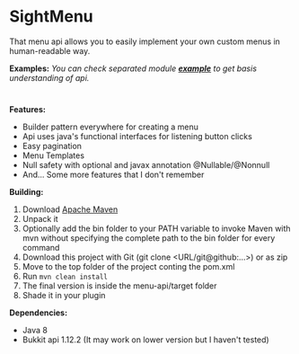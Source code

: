 # SightMenu
That menu api allows you to easily implement your own custom menus in human-readable way.


**Examples:**
  *You can check separated module [**example**](https://github.com/hyndor/SightMenu/tree/master/example/src/main/java/ru/hyndo/signmenu/example) to get basis understanding of api.*
#

**Features:**
  * Builder pattern everywhere for creating a menu
  * Api uses java's functional interfaces for listening button clicks
  * Easy pagination
  * Menu Templates
  * Null safety with optional and javax annotation @Nullable/@Nonnull
  * And... Some more features that I don't remember
 
**Building:**
  1. Download [Apache Maven](https://maven.apache.org/download.cgi)
  2. Unpack it
  3. Optionally add the bin folder to your PATH variable to invoke Maven with mvn without specifying the complete path to the bin folder for every command
  4. Download this project with Git (git clone <URL/git@github:...>) or as zip
  5. Move to the top folder of the project conting the pom.xml
  6. Run ```mvn clean install```
  7. The final version is inside the menu-api/target folder
  8. Shade it in your plugin
  
  
**Dependencies:**
  * Java 8
  * Bukkit api 1.12.2 (It may work on lower version but I haven't tested)
